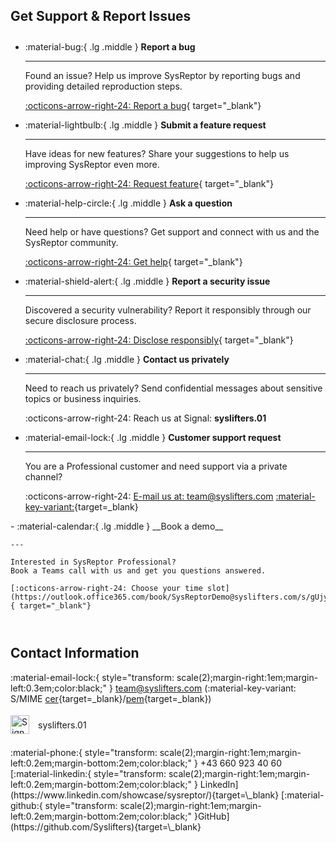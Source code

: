 ## Get Support & Report Issues

<div class="grid cards" style="margin-top: 2em;" markdown>

-   :material-bug:{ .lg .middle } __Report a bug__

    ---

    Found an issue? Help us improve SysReptor by reporting bugs
    and providing detailed reproduction steps.

    [:octicons-arrow-right-24: Report a bug](https://github.com/Syslifters/sysreptor/issues/new?labels=bug){ target="_blank"}

-   :material-lightbulb:{ .lg .middle } __Submit a feature request__

    ---

    Have ideas for new features? Share your suggestions to help us improving SysReptor even more.

    [:octicons-arrow-right-24: Request feature](https://github.com/Syslifters/sysreptor/issues/new?labels=enhancement){ target="_blank"}

-   :material-help-circle:{ .lg .middle } __Ask a question__

    ---

    Need help or have questions? Get support
    and connect with us and the SysReptor community.

    [:octicons-arrow-right-24: Get help](https://github.com/Syslifters/sysreptor/discussions/categories/q-a){ target="_blank"}

-   :material-shield-alert:{ .lg .middle } __Report a security issue__

    ---

    Discovered a security vulnerability? Report it responsibly through
    our secure disclosure process.

    [:octicons-arrow-right-24: Disclose responsibly](https://docs.syslifters.com/en/vulnerability-disclosure/){ target="_blank"}

-   :material-chat:{ .lg .middle } __Contact us privately__

    ---

    Need to reach us privately? Send confidential messages
    about sensitive topics or business inquiries.

    <span style="color: var(--md-typeset-a-color);">:octicons-arrow-right-24: Reach us at Signal: **syslifters.01**</span>

-   :material-email-lock:{ .lg .middle } __Customer support request__

    ---

    You are a Professional customer and need support via a private channel?

    <span style="color: var(--md-typeset-a-color);">:octicons-arrow-right-24:</span> <a href="&#109;&#97;&#105;&#108;&#116;&#111;&colon;&#116;&#101;&#97;&#109;&#x40;&#x73;&#x79;&#x73;&#x6c;&#x69;&#x66;&#x74;&#x65;&#x72;&#x73;&#x2e;&#x63;&#x6f;&#x6d;">E-mail us at: &#116;&#101;&#97;&#109;&commat;&#115;&#121;&#115;&#108;<!-- mail@example.com -->&#x69;&#x66;&#x74;&#x65;&#x72;&#x73;&#x2e;&#x63;&#x6f;&#x6d;</a> [:material-key-variant:](https://docs.syslifters.com/assets/team.cer "S/MIME public key"){target=\_blank}
</div>
<div class="grid cards" style="margin-bottom: 4em" markdown>
-   :material-calendar:{ .lg .middle } __Book a demo__

    ---

    Interested in SysReptor Professional?  
    Book a Teams call with us and get you questions answered.

    [:octicons-arrow-right-24: Choose your time slot](https://outlook.office365.com/book/SysReptorDemo@syslifters.com/s/gUjy2xF2GEeSc_6mDLvvkA2){ target="_blank"}
</div>

## Contact Information

:material-email-lock:{ style="transform: scale(2);margin-right:1em;margin-left:0.3em;color:black;" } <a href="&#109;&#97;&#105;&#108;&#116;&#111;&colon;&#116;&#101;&#97;&#109;&#x40;&#x73;&#x79;&#x73;&#x6c;&#x69;&#x66;&#x74;&#x65;&#x72;&#x73;&#x2e;&#x63;&#x6f;&#x6d;">&#116;&#101;&#97;&#109;&commat;&#115;&#121;&#115;&#108;<!-- mail@example.com -->&#x69;&#x66;&#x74;&#x65;&#x72;&#x73;&#x2e;&#x63;&#x6f;&#x6d;</a> (:material-key-variant: S/MIME [cer](https://docs.syslifters.com/assets/team.cer){target=\_blank}/[pem](https://docs.syslifters.com/assets/team.pem){target=\_blank})
<div style="display: flex; align-items: center; margin-top: 1.3em; margin-bottom: 1.5em">
  <img src="/images/Signal-Logo-Black.svg" width="30" style="margin-right:14px; margin-left:0;" alt="Signal Logo"> syslifters.01
</div>
:material-phone:{ style="transform: scale(2);margin-right:1em;margin-left:0.2em;margin-bottom:2em;color:black;" } +43 660 923 40 60  
[:material-linkedin:{ style="transform: scale(2);margin-right:1em;margin-left:0.2em;margin-bottom:2em;color:black;" } LinkedIn](https://www.linkedin.com/showcase/sysreptor/){target=\_blank}  
[:material-github:{ style="transform: scale(2);margin-right:1em;margin-left:0.2em;margin-bottom:2em;color:black;" }GitHub](https://github.com/Syslifters){target=\_blank}
